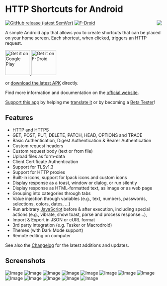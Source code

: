 # HTTP Shortcuts for Android
<a href="https://http-shortcuts.rmy.ch/">
<img src="/Assets/logo.png" align="right" style="margin-left: 1em;"/>
</a>

[![GitHub release (latest SemVer)](https://img.shields.io/github/v/release/Waboodoo/HTTP-Shortcuts)](https://github.com/Waboodoo/HTTP-Shortcuts/releases)
[![F-Droid](https://img.shields.io/f-droid/v/ch.rmy.android.http_shortcuts)](https://f-droid.org/en/packages/ch.rmy.android.http_shortcuts/)

A simple Android app that allows you to create shortcuts that can be placed on your home screen. Each shortcut, when clicked, triggers an HTTP request.

<a href="https://play.google.com/store/apps/details?id=ch.rmy.android.http_shortcuts">
<img alt="Get it on Google Play" src="/Assets/play_store.svg" height="80" />
</a>
<a href="https://f-droid.org/en/packages/ch.rmy.android.http_shortcuts/">
<img alt="Get it on F-Droid" src="/Assets/f_droid.svg" height="80" />
</a>


or [download the latest APK](https://github.com/Waboodoo/HTTP-Shortcuts/releases) directly.

Find more information and documentation on the [official website](https://http-shortcuts.rmy.ch/).

[Support this app](https://http-shortcuts.rmy.ch/support-me) by helping me [translate it](https://poeditor.com/join/project/8tHhwOTzVZ) or by becoming a [Beta Tester](https://play.google.com/apps/testing/ch.rmy.android.http_shortcuts)!

## Features
- HTTP and HTTPS
- GET, POST, PUT, DELETE, PATCH, HEAD, OPTIONS and TRACE
- Basic Authentication, Digest Authentication & Bearer Authentication
- Custom request headers
- Custom request body (text or from file)
- Upload files as form-data
- Client Certificate Authentication
- Support for TLSv1.3
- Support for HTTP proxies
- Built-in icons, support for Ipack icons and custom icons
- Display response as a toast, window or dialog, or run silently
- Display response as HTML-formatted text, as image or as web page
- Grouping into categories through tabs
- Value injection through variables (e.g., text, numbers, passwords, selections, colors, dates, …)
- Run arbitrary [JavaScript](https://http-shortcuts.rmy.ch/scripting) before & after execution, including special actions (e.g., vibrate, show toast, parse and process response…), 
- Import & Export in JSON or cURL format
- 3rd party integration (e.g. Tasker or Macrodroid)
- Themes (with Dark Mode support)
- Remote editing on computer

See also the [Changelog](CHANGELOG.md) for the latest additions and updates.

## Screenshots

![Image](/Assets/Screenshots/01.png)
![Image](/Assets/Screenshots/02.png)
![Image](/Assets/Screenshots/03.png)
![Image](/Assets/Screenshots/04.png)
![Image](/Assets/Screenshots/05.png)
![Image](/Assets/Screenshots/06.png)
![Image](/Assets/Screenshots/07.png)
![Image](/Assets/Screenshots/08.png)
![Image](/Assets/Screenshots/09.png)
![Image](/Assets/Screenshots/10.png)
![Image](/Assets/Screenshots/11.png)
![Image](/Assets/Screenshots/12.png)
![Image](/Assets/Screenshots/13.png)
